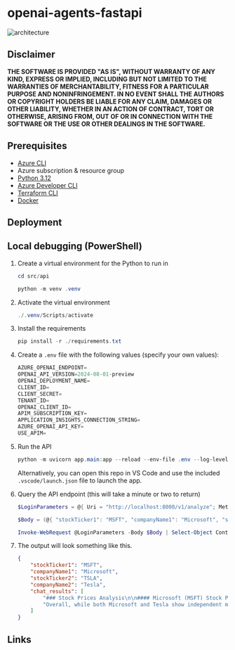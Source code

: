 # openai-agents-fastapi

![architecture](./.img/architecture.png)

## Disclaimer

**THE SOFTWARE IS PROVIDED "AS IS", WITHOUT WARRANTY OF ANY KIND, EXPRESS OR IMPLIED, INCLUDING BUT NOT LIMITED TO THE WARRANTIES OF MERCHANTABILITY, FITNESS FOR A PARTICULAR PURPOSE AND NONINFRINGEMENT. IN NO EVENT SHALL THE AUTHORS OR COPYRIGHT HOLDERS BE LIABLE FOR ANY CLAIM, DAMAGES OR OTHER LIABILITY, WHETHER IN AN ACTION OF CONTRACT, TORT OR OTHERWISE, ARISING FROM, OUT OF OR IN CONNECTION WITH THE SOFTWARE OR THE USE OR OTHER DEALINGS IN THE SOFTWARE.**

## Prerequisites

- [Azure CLI](https://docs.microsoft.com/en-us/cli/azure/install-azure-cli)
- Azure subscription & resource group
- [Python 3.12](https://www.python.org/downloads/release/python-3123/)
- [Azure Developer CLI](https://learn.microsoft.com/en-us/azure/developer/azure-developer-cli/install-azd?tabs=winget-windows%2Cbrew-mac%2Cscript-linux&pivots=os-windows)
- [Terraform CLI](https://developer.hashicorp.com/terraform/tutorials/azure-get-started/install-cli)
- [Docker](https://docs.docker.com/engine/install/)

## Deployment

## Local debugging (PowerShell)

1.  Create a virtual environment for the Python to run in

	```powershell
	cd src/api

	python -m venv .venv
	```

1.  Activate the virtual environment

	```powershell
	./.venv/Scripts/activate
	```

1.  Install the requirements

	```powershell
	pip install -r ./requirements.txt
	```

1.  Create a `.env` file with the following values (specify your own values):

	```powershell
	AZURE_OPENAI_ENDPOINT=
    OPENAI_API_VERSION=2024-08-01-preview
    OPENAI_DEPLOYMENT_NAME=
    CLIENT_ID=
    CLIENT_SECRET=
    TENANT_ID=
    OPENAI_CLIENT_ID=
    APIM_SUBSCRIPTION_KEY=
    APPLICATION_INSIGHTS_CONNECTION_STRING=
    AZURE_OPENAI_API_KEY=
    USE_APIM=
	```

1.  Run the API

	```powershell
	python -m uvicorn app.main:app --reload --env-file .env --log-level debug
	```

	Alternatively, you can open this repo in VS Code and use the included `.vscode/launch.json` file to launch the app.

1.  Query the API endpoint (this will take a minute or two to return)

	```powershell
	$LoginParameters = @{ Uri = "http://localhost:8000/v1/analyze"; Method = "POST"; Headers = @{ "Content-Type"= "application/json" } }

	$Body = (@{ "stockTicker1": "MSFT", "companyName1": "Microsoft", "stockTicker2": "TSLA", "companyName2": "Tesla" }) | ConvertTo-Json

	Invoke-WebRequest @LoginParameters -Body $Body | Select-Object Content | Format-Table -Wrap
	```

1.  The output will look something like this.

    ```json
    {
        "stockTicker1": "MSFT",
        "companyName1": "Microsoft",
        "stockTicker2": "TSLA",
        "companyName2": "Tesla",
        "chat_results": [
            "### Stock Prices Analysis\n\n#### Microsoft (MSFT) Stock Prices:\n1. **2024-09-06:** \n   - Previous Close: $408.39\n   - Current Close: $401.7\n   - Change: -$6.69\n   \n2. **2024-09-09:** \n   - Previous Close: $401.7\n   - Current Close: $405.72\n   - Change: +$4.02\n   \n3. **2024-09-11:** \n   - Previous Close: $414.0\n   - Current Close: $423.04\n   - Change: +$9.04\n   \n#### Tesla (TSLA) Stock Prices:\n1. **2024-04-24:** \n   - Previous Close: $180.0\n   - Current Close: $203.4\n   - Change: +$23.4\n   \n2. **2024-09-11:** \n   - Previous Close: $216.27\n   - Current Close: $226.17\n   - Change: +$9.9\n   \n3. **2024-09-06:**\n   - Previous Close: $230.17\n   - Current Close: $240.73\n   - Change: +$10.56\n   \n### News Articles Analysis\n\n#### Microsoft (MSFT) News:\n1. **2024-09-06 - Goldman Sachs Analyst Insights:**\n   - Discussion on factors influencing the tech sector, including potential Federal Reserve rate cuts, the 2024 presidential election, and advancements in generative AI.\n   - Potential for increased volatility in tech stocks, including Microsoft.\n\n2. **2024-09-09 - Nvidia Sell-Off:**\n   - Analysts addressed the recent sell-off in Nvidia’s stock, indicating it was an exaggerated market reaction.\n   - The sentiment towards Nvidia influenced perceptions of other tech giants, including Microsoft.\n\n3. **2024-09-11 - Microsoft's Financial Performance:**\n   - Microsoft reported impressive revenue growth driven by its cloud services and AI initiatives.\n   - Positive market reaction due to its strong financial health and growth potential.\n\n#### Tesla (TSLA) News:\n1. **2024-04-24 - Tesla's Q1 Earnings Report:**\n   - Despite a decline in revenue and net income, the announcement of accelerating the launch of more affordable vehicles led to a surge in stock price.\n\n2. **2024-09-11 - Analysts Set New Price Targets:**\n   - Analysts set new optimistic price targets based on Tesla’s advancements in autonomous driving technology and market presence.\n\n3. **2024-09-06 - FSD Release for Europe and China:**\n   - Positive reception by investors due to the release of Full Self-Driving software for Europe and China, highlighting Tesla’s progress in autonomous driving technology.\n\n### Correlation Analysis\n\nIn analyzing the stock prices and news articles from both Microsoft and Tesla, the following observations can be made:\n\n- **Tech Sector Influence:** Both companies are significantly influenced by broader tech sector sentiments. For instance, discussions on generative AI and Federal Reserve rate cuts affect tech stocks like Microsoft. Similarly, advancements in technology, such as Tesla’s autonomous driving technology, drive investor optimism.\n\n- **Performance-Driven Responses:** Positive financial performance reports and strategic advancements (e.g., Microsoft's revenue growth, Tesla’s vehicle launch acceleration and FSD software release) result in positive stock price reactions for both companies.\n\n- **Investor Sentiment:** News articles often reflect market sentiment, which impacts stock prices. For example, optimistic targets set by analysts boost Tesla’s stock, while Microsoft's strong performance in cloud and AI is mirrored in its stock prices.\n\nWhile both companies operate in different segments (software/cloud services vs. electric vehicles/autonomous driving), they show a correlation in how broader tech sector developments and positive news concerning technological advancements and financial performance influence their stock prices. However, a direct correlation between their stock prices may not be evident from this short observation period alone, requiring a more extended data set for a robust conclusion.",
            "Overall, while both Microsoft and Tesla show independent movements in their stock prices based on company-specific news and performance, there are broader market trends and sector-wide influences that simultaneously affect them. The advancements in technology and investor sentiment driven by optimistic targets or significant product releases can create correlated movements in tech stocks generally, even though the specifics of their industries differ. Therefore, while direct correlation from brief data isn’t strong, certain tech sector factors can create a synchronous impact on both Microsoft and Tesla stock prices."
        ]
    }
    ```

## Links
